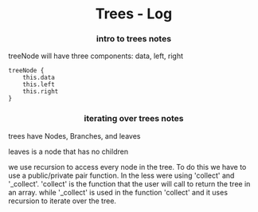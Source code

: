 <h1 align='center'>Trees - Log</h1>

<h3 align='center'>intro to trees notes</h3>

treeNode will have three components: data, left, right

```
treeNode {
    this.data
    this.left
    this.right
}
```

<h3 align='center'>iterating over trees notes</h3>

trees have Nodes, Branches, and leaves

leaves is a node that has no children

we use recursion to access every node in the tree. To do this we have to use a public/private pair function. In the less were using 'collect' and '_collect'. 'collect' is the function that the user will call to return the tree in an array. while '_collect' is used in the function 'collect' and it uses recursion to iterate over the tree.